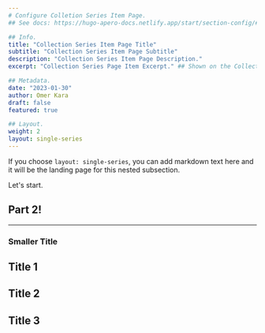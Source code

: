 ```yaml
---
# Configure Colletion Series Item Page.
## See docs: https://hugo-apero-docs.netlify.app/start/section-config/#lists-of-pages

## Info.
title: "Collection Series Item Page Title"
subtitle: "Collection Series Item Page Subtitle"
description: "Collection Series Item Page Description."
excerpt: "Collection Series Page Item Excerpt." ## Shown on the Collection Main Page, but does not shown on the Collection Main Page.

## Metadata.
date: "2023-01-30"
author: Omer Kara
draft: false
featured: true

## Layout.
weight: 2
layout: single-series
---
```


If you choose `layout: single-series`, you can add markdown text here and it will be the landing page for this nested subsection.

Let's start.

## Part 2!
---

### Smaller Title

## Title 1

## Title 2

## Title 3
